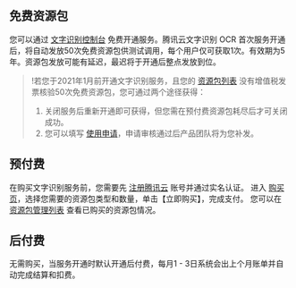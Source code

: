 ## 免费资源包
您可以通过 [文字识别控制台](https://console.cloud.tencent.com/ocr/overview) 免费开通服务。腾讯云文字识别 OCR 首次服务开通后，将自动发放50次免费资源包供测试调用，每个用户仅可获取1次。有效期为5年。资源包发放可能有延迟，最迟将于开通后整点发放到位。

>
>!若您于2021年1月前开通文字识别服务，且您的 [资源包列表](https://console.cloud.tencent.com/ocr/packagemanage) 没有增值税发票核验50次免费资源包，您可通过两个途径获得：
>1. 关闭服务后重新开通即可获得，但您需在预付费资源包耗尽后才可关闭成功。
>2. 您可以填写 [使用申请](https://cloud.tencent.com/apply/p/sl1o7my0ke)，申请审核通过后产品团队将为您补发。


## 预付费
在购买文字识别服务前，您需要先 [注册腾讯云](https://cloud.tencent.com/document/product/378/17985)  账号并通过实名认证。
进入 [购买页](https://buy.cloud.tencent.com/iai_ocr)，选择您需要的资源包类型和数量，单击【立即购买】，完成支付。
您可以在 [资源包管理列表](https://console.cloud.tencent.com/ocr/packagemanage) 查看已购买的资源包情况。

## 后付费
无需购买，当服务开通时默认开通后付费，每月1 - 3日系统会出上个月账单并自动完成结算和扣费。

